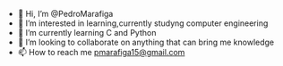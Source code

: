 - 👋 Hi, I’m @PedroMarafiga
- 👀 I’m interested in learning,currently studyng computer engineering
- 🌱 I’m currently learning C and Python
- 💞️ I’m looking to collaborate on anything that can bring me knowledge
- 📫 How to reach me pmarafiga15@gmail.com

<!---
PedroMarafiga/PedroMarafiga is a ✨ special ✨ repository because its `README.md` (this file) appears on your GitHub profile.
You can click the Preview link to take a look at your changes.
--->
